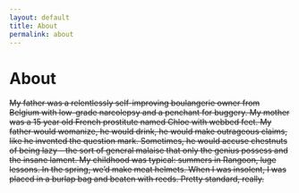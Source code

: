```yaml
---
layout: default
title: About
permalink: about
---
```


# About

~~My father was a relentlessly self-improving boulangerie owner from Belgium with low-grade narcolepsy and a penchant for buggery. My mother was a 15 year old French prostitute named Chloe with webbed feet. My father would womanize, he would drink, he would make outrageous claims, like he invented the question mark. Sometimes, he would accuse chestnuts of being lazy – the sort of general malaise that only the genius possess and the insane lament. My childhood was typical: summers in Rangoon, luge lessons. In the spring, we’d make meat helmets. When I was insolent, I was placed in a burlap bag and beaten with reeds. Pretty standard, really.~~
